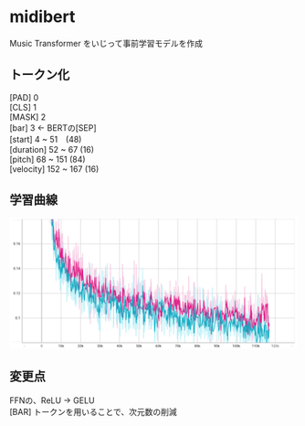 # midibert

Music Transformer をいじって事前学習モデルを作成

## トークン化

[PAD] 0  
[CLS] 1  
[MASK] 2  
[bar] 3 ← BERTの[SEP]  
[start] 4 ~ 51　(48)  
[duration] 52 ~ 67 (16)  
[pitch] 68 ~ 151 (84)  
[velocity] 152 ~ 167 (16)  

## 学習曲線

<img src="loss.png" width="600px"/>

## 変更点

FFNの、ReLU → GELU  
[BAR] トークンを用いることで、次元数の削減  
